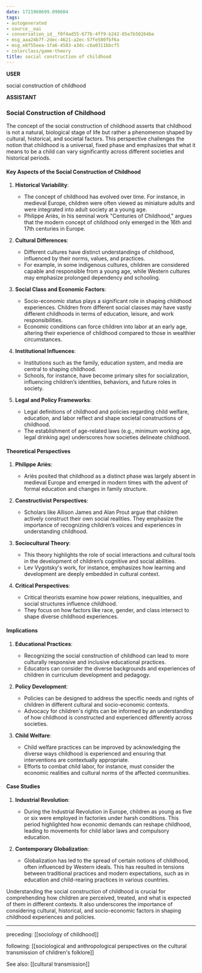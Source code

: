 ```yaml
---
date: 1721960699.099604
tags:
- autogenerated
- source__oai
- conversation_id__f0f4ad55-677b-4ff9-b242-85e7b50264be
- msg_aaa24b7f-2dec-4621-a2ec-57fe580fbf6a
- msg_e8f55eea-1fa6-4503-a3dc-c6a0311bbcf5
- colorclass/game-theory
title: social construction of childhood
---
```


**USER**

social construction of childhood


**ASSISTANT**

### Social Construction of Childhood

The concept of the social construction of childhood asserts that childhood is not a natural, biological stage of life but rather a phenomenon shaped by cultural, historical, and societal factors. This perspective challenges the notion that childhood is a universal, fixed phase and emphasizes that what it means to be a child can vary significantly across different societies and historical periods.

#### Key Aspects of the Social Construction of Childhood

1. **Historical Variability**:
    - The concept of childhood has evolved over time. For instance, in medieval Europe, children were often viewed as miniature adults and were integrated into adult society at a young age.
    - Philippe Ariès, in his seminal work "Centuries of Childhood," argues that the modern concept of childhood only emerged in the 16th and 17th centuries in Europe.

2. **Cultural Differences**:
    - Different cultures have distinct understandings of childhood, influenced by their norms, values, and practices.
    - For example, in some indigenous cultures, children are considered capable and responsible from a young age, while Western cultures may emphasize prolonged dependency and schooling.

3. **Social Class and Economic Factors**:
    - Socio-economic status plays a significant role in shaping childhood experiences. Children from different social classes may have vastly different childhoods in terms of education, leisure, and work responsibilities.
    - Economic conditions can force children into labor at an early age, altering their experience of childhood compared to those in wealthier circumstances.

4. **Institutional Influences**:
    - Institutions such as the family, education system, and media are central to shaping childhood.
    - Schools, for instance, have become primary sites for socialization, influencing children’s identities, behaviors, and future roles in society.

5. **Legal and Policy Frameworks**:
    - Legal definitions of childhood and policies regarding child welfare, education, and labor reflect and shape societal constructions of childhood.
    - The establishment of age-related laws (e.g., minimum working age, legal drinking age) underscores how societies delineate childhood.

#### Theoretical Perspectives

1. **Philippe Ariès**:
    - Ariès posited that childhood as a distinct phase was largely absent in medieval Europe and emerged in modern times with the advent of formal education and changes in family structure.

2. **Constructivist Perspectives**:
    - Scholars like Allison James and Alan Prout argue that children actively construct their own social realities. They emphasize the importance of recognizing children’s voices and experiences in understanding childhood.

3. **Sociocultural Theory**:
    - This theory highlights the role of social interactions and cultural tools in the development of children’s cognitive and social abilities.
    - Lev Vygotsky's work, for instance, emphasizes how learning and development are deeply embedded in cultural context.

4. **Critical Perspectives**:
    - Critical theorists examine how power relations, inequalities, and social structures influence childhood.
    - They focus on how factors like race, gender, and class intersect to shape diverse childhood experiences.

#### Implications

1. **Educational Practices**:
    - Recognizing the social construction of childhood can lead to more culturally responsive and inclusive educational practices.
    - Educators can consider the diverse backgrounds and experiences of children in curriculum development and pedagogy.

2. **Policy Development**:
    - Policies can be designed to address the specific needs and rights of children in different cultural and socio-economic contexts.
    - Advocacy for children's rights can be informed by an understanding of how childhood is constructed and experienced differently across societies.

3. **Child Welfare**:
    - Child welfare practices can be improved by acknowledging the diverse ways childhood is experienced and ensuring that interventions are contextually appropriate.
    - Efforts to combat child labor, for instance, must consider the economic realities and cultural norms of the affected communities.

#### Case Studies

1. **Industrial Revolution**:
    - During the Industrial Revolution in Europe, children as young as five or six were employed in factories under harsh conditions. This period highlighted how economic demands can reshape childhood, leading to movements for child labor laws and compulsory education.

2. **Contemporary Globalization**:
    - Globalization has led to the spread of certain notions of childhood, often influenced by Western ideals. This has resulted in tensions between traditional practices and modern expectations, such as in education and child-rearing practices in various countries.

Understanding the social construction of childhood is crucial for comprehending how children are perceived, treated, and what is expected of them in different contexts. It also underscores the importance of considering cultural, historical, and socio-economic factors in shaping childhood experiences and policies.


---

preceding: [[sociology of childhood]]  


following: [[sociological and anthropological perspectives on the cultural transmission of children's folklore]]

See also: [[cultural transmission]]